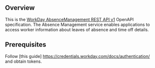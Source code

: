 ## Overview
This is the [WorkDay AbsenceManagement REST API v1](https://community.workday.com/sites/default/files/file-hosting/restapi/index.html) OpenAPI specification. The Absence Management service enables applications to access worker information about leaves of absence and time off details.
## Prerequisites

  Follow [this guide] https://credentials.workday.com/docs/authentication/ and obtain tokens.
